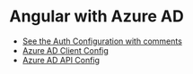 # Angular with Azure AD

- [See the Auth Configuration with comments](./src/app/auth.config.ts)
- [Azure AD Client Config](./client.png)
- [Azure AD API Config](./api.png)